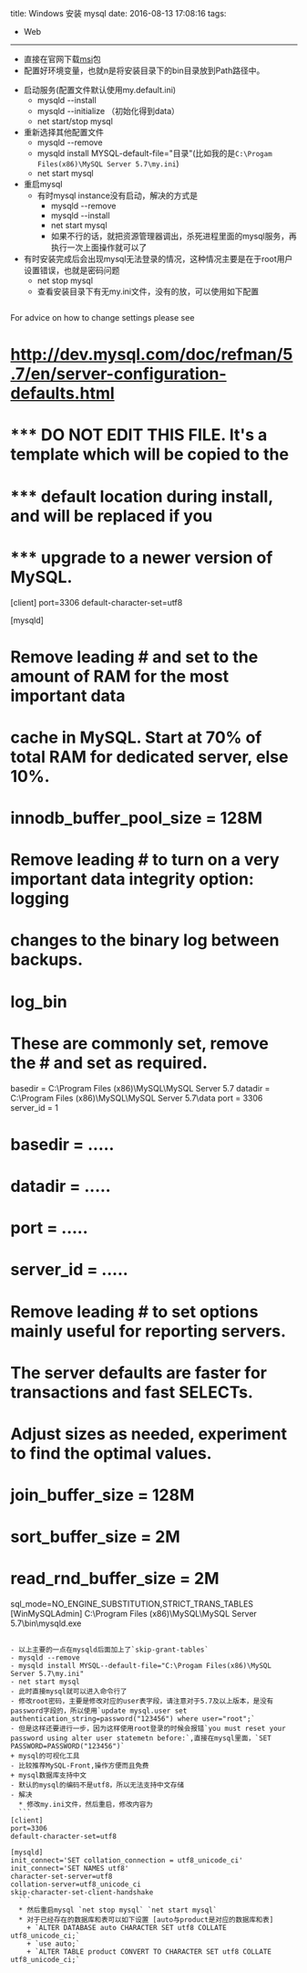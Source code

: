 title: Windows 安装 mysql
date: 2016-08-13 17:08:16
tags:
- Web
---
+ 直接在官网下载[msi](http://dev.mysql.com/downloads/installer/)包
+ 配置好环境变量，也就n是将安装目录下的bin目录放到Path路径中。
<!-- more -->
+ 启动服务(配置文件默认使用my.default.ini)
  - mysqld --install
  - mysqld --initialize （初始化得到data）
  - net start/stop mysql
+ 重新选择其他配置文件
  - mysqld --remove
  - mysqld install MYSQL-default-file="目录"(比如我的是`C:\Progam Files(x86)\MySQL Server 5.7\my.ini`)
  - net start mysql
+ 重启mysql
  - 有时mysql instance没有启动，解决的方式是
    * mysqld --remove
    * mysqld --install
    * net start mysql
    * 如果不行的话，就把资源管理器调出，杀死进程里面的mysql服务，再执行一次上面操作就可以了
+ 有时安装完成后会出现mysql无法登录的情况，这种情况主要是在于root用户设置错误，也就是密码问题
  - net stop mysql
  - 查看安装目录下有无my.ini文件，没有的放，可以使用如下配置
  ```
For advice on how to change settings please see
# http://dev.mysql.com/doc/refman/5.7/en/server-configuration-defaults.html
# *** DO NOT EDIT THIS FILE. It's a template which will be copied to the
# *** default location during install, and will be replaced if you
# *** upgrade to a newer version of MySQL.
[client]
port=3306
default-character-set=utf8

[mysqld]

# Remove leading # and set to the amount of RAM for the most important data
# cache in MySQL. Start at 70% of total RAM for dedicated server, else 10%.
# innodb_buffer_pool_size = 128M

# Remove leading # to turn on a very important data integrity option: logging
# changes to the binary log between backups.
# log_bin

# These are commonly set, remove the # and set as required.
basedir = C:\Program Files (x86)\MySQL\MySQL Server 5.7
datadir = C:\Program Files (x86)\MySQL\MySQL Server 5.7\data
port = 3306
server_id = 1
# basedir = .....
# datadir = .....
# port = .....
# server_id = .....


# Remove leading # to set options mainly useful for reporting servers.
# The server defaults are faster for transactions and fast SELECTs.
# Adjust sizes as needed, experiment to find the optimal values.
# join_buffer_size = 128M
# sort_buffer_size = 2M
# read_rnd_buffer_size = 2M 

sql_mode=NO_ENGINE_SUBSTITUTION,STRICT_TRANS_TABLES
[WinMySQLAdmin]
C:\Program Files (x86)\MySQL\MySQL Server 5.7\bin\mysqld.exe

  ```
  
  - 以上主要的一点在mysqld后面加上了`skip-grant-tables`
  - mysqld --remove
  - mysqld install MYSQL--default-file="C:\Progam Files(x86)\MySQL Server 5.7\my.ini"
  - net start mysql
  - 此时直接mysql就可以进入命令行了
  - 修改root密码，主要是修改对应的user表字段，请注意对于5.7及以上版本，是没有 password字段的，所以使用`update mysql.user set authentication_string=password("123456") where user="root";`
  - 但是这样还要进行一步，因为这样使用root登录的时候会报错`you must reset your password using alter user statemetn before:`,直接在mysql里面，`SET PASSWORD=PASSWORD("123456")`
+ mysql的可视化工具
  - 比较推荐MySQL-Front,操作方便而且免费
+ mysql数据库支持中文
  - 默认的mysql的编码不是utf8，所以无法支持中文存储
  - 解决
    * 修改my.ini文件，然后重启，修改内容为
    ```
[client]
port=3306
default-character-set=utf8

[mysqld]
init_connect='SET collation_connection = utf8_unicode_ci'
init_connect='SET NAMES utf8'
character-set-server=utf8
collation-server=utf8_unicode_ci 
skip-character-set-client-handshake    
    ```
    * 然后重启mysql `net stop mysql` `net start mysql`
    * 对于已经存在的数据库和表可以如下设置 [auto与product是对应的数据库和表]
      + `ALTER DATABASE auto CHARACTER SET utf8 COLLATE utf8_unicode_ci;`
      + `use auto;`
      + `ALTER TABLE product CONVERT TO CHARACTER SET utf8 COLLATE utf8_unicode_ci;`